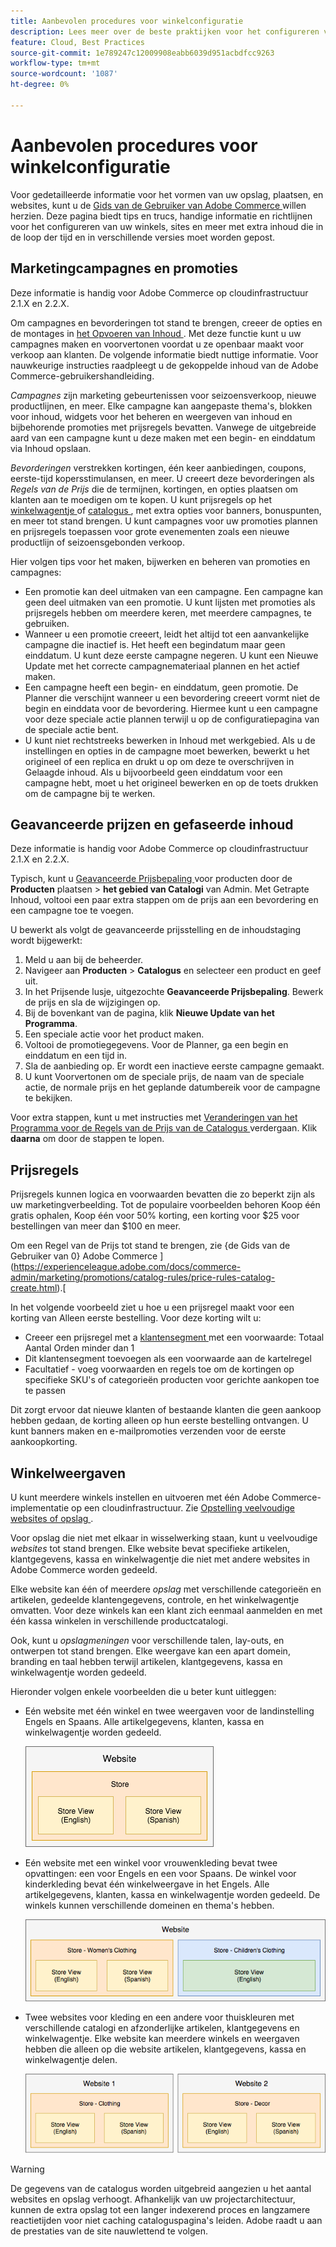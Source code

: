 ```yaml
---
title: Aanbevolen procedures voor winkelconfiguratie
description: Lees meer over de beste praktijken voor het configureren van uw winkel op Adobe Commerce op cloudinfrastructuur.
feature: Cloud, Best Practices
source-git-commit: 1e789247c12009908eabb6039d951acbdfcc9263
workflow-type: tm+mt
source-wordcount: '1087'
ht-degree: 0%

---
```


# Aanbevolen procedures voor winkelconfiguratie

Voor gedetailleerde informatie voor het vormen van uw opslag, plaatsen, en websites, kunt u de [ Gids van de Gebruiker van Adobe Commerce ](https://experienceleague.adobe.com/docs/commerce-admin/user-guides/home.html) willen herzien. Deze pagina biedt tips en trucs, handige informatie en richtlijnen voor het configureren van uw winkels, sites en meer met extra inhoud die in de loop der tijd en in verschillende versies moet worden gepost.

## Marketingcampagnes en promoties

Deze informatie is handig voor Adobe Commerce op cloudinfrastructuur 2.1.X en 2.2.X.

Om campagnes en bevorderingen tot stand te brengen, creeer de opties en de montages in [ het Opvoeren van Inhoud ](https://experienceleague.adobe.com/docs/commerce-admin/content-design/staging/content-staging.html). Met deze functie kunt u uw campagnes maken en voorvertonen voordat u ze openbaar maakt voor verkoop aan klanten. De volgende informatie biedt nuttige informatie. Voor nauwkeurige instructies raadpleegt u de gekoppelde inhoud van de Adobe Commerce-gebruikershandleiding.

_Campagnes_ zijn marketing gebeurtenissen voor seizoensverkoop, nieuwe productlijnen, en meer. Elke campagne kan aangepaste thema&#39;s, blokken voor inhoud, widgets voor het beheren en weergeven van inhoud en bijbehorende promoties met prijsregels bevatten. Vanwege de uitgebreide aard van een campagne kunt u deze maken met een begin- en einddatum via Inhoud opslaan.

_Bevorderingen_ verstrekken kortingen, één keer aanbiedingen, coupons, eerste-tijd kopersstimulansen, en meer. U creeert deze bevorderingen als _Regels van de Prijs_ die de termijnen, kortingen, en opties plaatsen om klanten aan te moedigen om te kopen. U kunt prijsregels op het [ winkelwagentje ](https://experienceleague.adobe.com/docs/commerce-admin/marketing/promotions/cart-rules/price-rules-cart.html) of [ catalogus ](https://experienceleague.adobe.com/docs/commerce-admin/marketing/promotions/catalog-rules/price-rules-catalog.html), met extra opties voor banners, bonuspunten, en meer tot stand brengen. U kunt campagnes voor uw promoties plannen en prijsregels toepassen voor grote evenementen zoals een nieuwe productlijn of seizoensgebonden verkoop.

Hier volgen tips voor het maken, bijwerken en beheren van promoties en campagnes:

* Een promotie kan deel uitmaken van een campagne. Een campagne kan geen deel uitmaken van een promotie. U kunt lijsten met promoties als prijsregels hebben om meerdere keren, met meerdere campagnes, te gebruiken.
* Wanneer u een promotie creeert, leidt het altijd tot een aanvankelijke campagne die inactief is. Het heeft een begindatum maar geen einddatum. U kunt deze eerste campagne negeren. U kunt een Nieuwe Update met het correcte campagnemateriaal plannen en het actief maken.
* Een campagne heeft een begin- en einddatum, geen promotie. De Planner die verschijnt wanneer u een bevordering creeert vormt niet de begin en einddata voor de bevordering. Hiermee kunt u een campagne voor deze speciale actie plannen terwijl u op de configuratiepagina van de speciale actie bent.
* U kunt niet rechtstreeks bewerken in Inhoud met werkgebied. Als u de instellingen en opties in de campagne moet bewerken, bewerkt u het origineel of een replica en drukt u op om deze te overschrijven in Gelaagde inhoud. Als u bijvoorbeeld geen einddatum voor een campagne hebt, moet u het origineel bewerken en op de toets drukken om de campagne bij te werken.

## Geavanceerde prijzen en gefaseerde inhoud

Deze informatie is handig voor Adobe Commerce op cloudinfrastructuur 2.1.X en 2.2.X.

Typisch, kunt u [ Geavanceerde Prijsbepaling ](https://experienceleague.adobe.com/docs/commerce-admin/catalog/products/pricing/pricing-advanced.html) voor producten door de **Producten** plaatsen > **het gebied van Catalogi** van Admin. Met Getrapte Inhoud, voltooi een paar extra stappen om de prijs aan een bevordering en een campagne toe te voegen.

U bewerkt als volgt de geavanceerde prijsstelling en de inhoudstaging wordt bijgewerkt:

1. Meld u aan bij de beheerder.
1. Navigeer aan **Producten** > **Catalogus** en selecteer een product en geef uit.
1. In het Prijsende lusje, uitgezochte **Geavanceerde Prijsbepaling**. Bewerk de prijs en sla de wijzigingen op.
1. Bij de bovenkant van de pagina, klik **Nieuwe Update van het Programma**.
1. Een speciale actie voor het product maken.
1. Voltooi de promotiegegevens. Voor de Planner, ga een begin en einddatum en een tijd in.
1. Sla de aanbieding op. Er wordt een inactieve eerste campagne gemaakt.
1. U kunt Voorvertonen om de speciale prijs, de naam van de speciale actie, de normale prijs en het geplande datumbereik voor de campagne te bekijken.

Voor extra stappen, kunt u met instructies met [ Veranderingen van het Programma voor de Regels van de Prijs van de Catalogus ](https://experienceleague.adobe.com/docs/commerce-admin/marketing/promotions/catalog-rules/price-rule-catalog-scheduled-changes.html) verdergaan. Klik **daarna** om door de stappen te lopen.

## Prijsregels

Prijsregels kunnen logica en voorwaarden bevatten die zo beperkt zijn als uw marketingverbeelding. Tot de populaire voorbeelden behoren Koop één gratis ophalen, Koop één voor 50% korting, een korting voor $25 voor bestellingen van meer dan $100 en meer.

Om een Regel van de Prijs tot stand te brengen, zie {de Gids van de Gebruiker van 0} Adobe Commerce ](https://experienceleague.adobe.com/docs/commerce-admin/marketing/promotions/catalog-rules/price-rules-catalog-create.html).[

In het volgende voorbeeld ziet u hoe u een prijsregel maakt voor een korting van Alleen eerste bestelling. Voor deze korting wilt u:

* Creeer een prijsregel met a [ klantensegment ](https://experienceleague.adobe.com/en/docs/commerce-admin/customers/segments/customer-segment-price-rule) met een voorwaarde: Totaal Aantal Orden minder dan 1
* Dit klantensegment toevoegen als een voorwaarde aan de kartelregel
* Facultatief - voeg voorwaarden en regels toe om de kortingen op specifieke SKU&#39;s of categorieën producten voor gerichte aankopen toe te passen

Dit zorgt ervoor dat nieuwe klanten of bestaande klanten die geen aankoop hebben gedaan, de korting alleen op hun eerste bestelling ontvangen. U kunt banners maken en e-mailpromoties verzenden voor de eerste aankoopkorting.

## Winkelweergaven

U kunt meerdere winkels instellen en uitvoeren met één Adobe Commerce-implementatie op een cloudinfrastructuur. Zie [ Opstelling veelvoudige websites of opslag ](multiple-sites.md).

Voor opslag die niet met elkaar in wisselwerking staan, kunt u veelvoudige _websites_ tot stand brengen. Elke website bevat specifieke artikelen, klantgegevens, kassa en winkelwagentje die niet met andere websites in Adobe Commerce worden gedeeld.

Elke website kan één of meerdere _opslag_ met verschillende categorieën en artikelen, gedeelde klantengegevens, controle, en het winkelwagentje omvatten. Voor deze winkels kan een klant zich eenmaal aanmelden en met één kassa winkelen in verschillende productcatalogi.

Ook, kunt u _opslagmeningen_ voor verschillende talen, lay-outs, en ontwerpen tot stand brengen. Elke weergave kan een apart domein, branding en taal hebben terwijl artikelen, klantgegevens, kassa en winkelwagentje worden gedeeld.

Hieronder volgen enkele voorbeelden die u beter kunt uitleggen:

* Eén website met één winkel en twee weergaven voor de landinstelling Engels en Spaans. Alle artikelgegevens, klanten, kassa en winkelwagentje worden gedeeld.

  ![ Voorbeeld van de opslag 1 ](../../assets/example-store1.png)

* Eén website met een winkel voor vrouwenkleding bevat twee opvattingen: een voor Engels en een voor Spaans. De winkel voor kinderkleding bevat één winkelweergave in het Engels. Alle artikelgegevens, klanten, kassa en winkelwagentje worden gedeeld. De winkels kunnen verschillende domeinen en thema&#39;s hebben.

  ![ Voorbeeld van de opslag 2 ](../../assets/example-store2.png)

* Twee websites voor kleding en een andere voor thuiskleuren met verschillende catalogi en afzonderlijke artikelen, klantgegevens en winkelwagentje. Elke website kan meerdere winkels en weergaven hebben die alleen op die website artikelen, klantgegevens, kassa en winkelwagentje delen.

  ![ Voorbeeld van de opslag 3 ](../../assets/example-store3.png)

>[!WARNING]
>
>De gegevens van de catalogus worden uitgebreid aangezien u het aantal websites en opslag verhoogt. Afhankelijk van uw projectarchitectuur, kunnen de extra opslag tot een langer indexerend proces en langzamere reactietijden voor niet caching cataloguspagina&#39;s leiden. Adobe raadt u aan de prestaties van de site nauwlettend te volgen.
